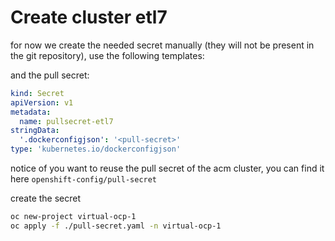 # Create cluster etl7

for now we create the needed secret manually (they will not be present in the git repository), use the following templates:

and the pull secret:

```yaml
kind: Secret
apiVersion: v1
metadata:
  name: pullsecret-etl7
stringData:
  '.dockerconfigjson': '<pull-secret>'
type: 'kubernetes.io/dockerconfigjson'
```

notice of you want to reuse the pull secret of the acm cluster, you can find it here `openshift-config/pull-secret`

create the secret

```sh
oc new-project virtual-ocp-1
oc apply -f ./pull-secret.yaml -n virtual-ocp-1
```
